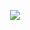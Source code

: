<p align="center">
  <img src="https://github.com/M3II0/M4P1/assets/73041364/49264883-b504-40b5-9fa1-718289f9e544"/>
</p>
